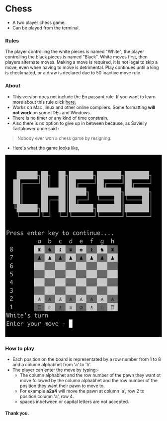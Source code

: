 # **Chess**

* A two player chess game.
* Can be played from the terminal.

### Rules
The player controlling the white pieces is named "White", the player controlling the black pieces is named "Black". White moves first, then players alternate moves. Making a move is required, it is not legal to skip a move, even when having to move is detrimental. Play continues until a king is checkmated, or a draw is declared due to 50 inactive move rule.
### About
* This version does not include the En passant rule. If you want to learn more about this rule click [here.](https://en.wikipedia.org/wiki/En_passant)
* Works on Mac ,linux and other online compliers. Some formatting **will not work** on some IDEs and Windows.
* There is no timer or any kind of time constrain.
* Also there is no option to give up in between because, as Savielly Tartakower once said :
> Nobody ever won a chess game by resigning.
* Here's what the game looks like,

![demo](https://github.com/Srinivas-VJ/Chess/blob/master/Screenshot%202020-03-25%20at%202.28.17%20PM.png)

### How to play
* Each position on the board is representated by a row number from 1 to 8 and a column alphabhet from 'a' to 'h'.
* The player can enter the move by typing:-
  - The column alphabhet and the row number of the pawn they want ot move followed by the column alphabhet and the row number of 
    the position they want their pawn to move to.
  - For example **a2a4** will move the pawn at column 'a', row 2 to position column 'a', row 4.
  - spaces inbetween or capital letters are not accepted.
  
 #### Thank you.


